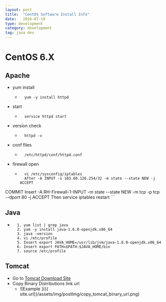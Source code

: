 ```yaml
---
layout: post
title:  "CentOS Software Install Info"
date:   2016-07-19
type: development
category: development
tag: java dev
---
```


# CentOS 6.X

## Apache
* yum install
	* ```
		yum -y install httpd
      ```
* start
	* ```
		service httpd start
      ```
* version check
	* ```
		httpd -v
      ```
* conf files
	* ```
		/etc/httpd/conf/httpd.conf
      ```
* firewall open
	* ```
		vi /etc/sysconfig/iptables
        After -A INPUT -s 103.60.126.254/32 -m state --state NEW -j ACCEPT
COMMIT
		Insert -A RH-Firewall-1-INPUT -m state --state NEW -m tcp -p tcp --dport 80 -j ACCEPT
        Then service iptables restart
	  ```

## Java
* ```
	1. yum list | grep java
	2. yum -y install java-1.6.0-openjdk.x86_64
	3. java -version
	4. vi /etc/profile
	5. Insert export JAVA_HOME=/usr/lib/jvm/java-1.8.0-openjdk.x86_64
	6. Insert export PATH=$PATH:$JAVA_HOME/bin
	7. source /etc/profile
  ```

## Tomcat
* Go to [Tomcat Download Site](http://tomcat.apache.org/download-80.cgi)
* Copy Binary Distributions link url
	* ![Example ]({{ site.url}}/assets/img/postImg/copy_tomcat_binary_url.png)

